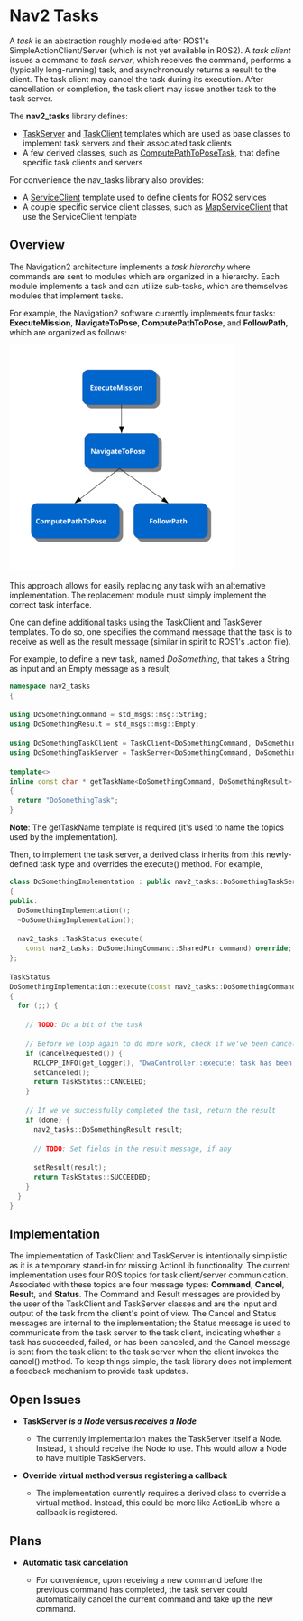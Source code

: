 # Nav2 Tasks

A *task* is an abstraction roughly modeled after ROS1's SimpleActionClient/Server (which is not yet available in ROS2). A *task client* issues a command to *task server*, which receives the command, performs a (typically long-running) task, and asynchronously returns a result to the client. The task client may cancel the task during its execution. After cancellation or completion, the task client may issue another task to the task server.  

The **nav2_tasks** library defines:

* [TaskServer](include/nav2_tasks/task_server.hpp) and [TaskClient](include/nav2_tasks/task_client.hpp) templates which are used as base classes to implement task servers and their associated task clients
* A few derived classes, such as [ComputePathToPoseTask](include/nav2_tasks/compute_path_to_pose_task.hpp), that define specific task clients and servers

For convenience the nav_tasks library also provides:
* A [ServiceClient](include/nav2_tasks/service_client.hpp) template used to define clients for ROS2 services
* A couple specific service client classes, such as [MapServiceClient](include/nav2_tasks/map_service_client.hpp) that use the ServiceClient template

## Overview

The Navigation2 architecture implements a *task hierarchy* where commands are sent to modules which are organized in a hierarchy. Each module implements a task and can utilize sub-tasks, which are themselves modules that implement tasks.

For example, the Navigation2 software currently implements four tasks: **ExecuteMission**, **NavigateToPose**, **ComputePathToPose**, and **FollowPath**, which are organized as follows:

<img src="./doc/hierarchy.svg" width="400" title="Navigation Task Hiearchy">

This approach allows for easily replacing any task with an alternative implementation. The replacement module must simply implement the correct task interface. 

One can define additional tasks using the TaskClient and TaskSever templates. To do so, one specifies the command message that the task is to receive as well as the result message (similar in spirit to ROS1's .action file). 

For example, to define a new task, named *DoSomething*, that takes a String as input and an Empty message as a result, 

```C++
namespace nav2_tasks
{

using DoSomethingCommand = std_msgs::msg::String;
using DoSomethingResult = std_msgs::msg::Empty;

using DoSomethingTaskClient = TaskClient<DoSomethingCommand, DoSomethingResult>;
using DoSomethingTaskServer = TaskServer<DoSomethingCommand, DoSomethingResult>;

template<>
inline const char * getTaskName<DoSomethingCommand, DoSomethingResult>()
{
  return "DoSomethingTask";
}
```

**Note**: The getTaskName template is required (it's used to name the topics used by the implementation).

Then, to implement the task server, a derived class inherits from this newly-defined task type and overrides the execute() method. For example,

```C++
class DoSomethingImplementation : public nav2_tasks::DoSomethingTaskServer
{
public:
  DoSomethingImplementation();
  ~DoSomethingImplementation();

  nav2_tasks::TaskStatus execute(
    const nav2_tasks::DoSomethingCommand::SharedPtr command) override;
};

TaskStatus
DoSomethingImplementation::execute(const nav2_tasks::DoSomethingCommand::SharedPtr command)
{  
  for (;;) {
    
    // TODO: Do a bit of the task        

    // Before we loop again to do more work, check if we've been canceled
    if (cancelRequested()) {
      RCLCPP_INFO(get_logger(), "DwaController::execute: task has been canceled");
      setCanceled();
      return TaskStatus::CANCELED;
    }
    
    // If we've successfully completed the task, return the result
    if (done) {
      nav2_tasks::DoSomethingResult result; 
      
      // TODO: Set fields in the result message, if any
      
      setResult(result);
      return TaskStatus::SUCCEEDED;
    }
  }  
}
```

## Implementation

The implementation of TaskClient and TaskServer is intentionally simplistic as it is a temporary stand-in for missing ActionLib functionality. The current implementation uses four ROS topics for task client/server communication. Associated with these topics are four message types: **Command**, **Cancel**, **Result**, and **Status**. The Command and Result messages are provided by the user of the TaskClient and TaskServer classes and are the input and output of the task from the client's point of view. The Cancel and Status messages are internal to the implementation; the Status message is used to communicate from the task server to the task client, indicating whether a task has succeeded, failed, or has been canceled, and the Cancel message is sent from the task client to the task server when the client invokes the cancel() method. To keep things simple, the task library does not implement a feedback mechanism to provide task updates.

## Open Issues

* __TaskServer *is a Node* versus *receives a Node*__

  + The currently implementation makes the TaskServer itself a Node. Instead, it should receive the Node to use. This would allow a Node to have multiple TaskServers. 

* **Override virtual method versus registering a callback**
  
  + The implementation currently requires a derived class to override a virtual method. Instead, this could be more like ActionLib where a callback is registered.

## Plans

* **Automatic task cancelation**

  + For convenience, upon receiving a new command before the previous command has completed, the task server could automatically cancel the current command and take up the new command.

